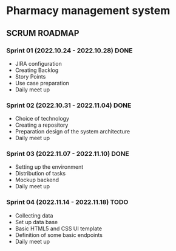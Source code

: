 # Pharmacy management system




## SCRUM ROADMAP

### Sprint 01 (2022.10.24 - 2022.10.28) DONE

- JIRA configuration
- Creating Backlog
- Story Points
- Use case preparation
- Daily meet up


### Sprint 02 (2022.10.31 - 2022.11.04) DONE

- Choice of technology
- Creating a repository
- Preparation design of the system architecture
- Daily meet up


### Sprint 03 (2022.11.07 - 2022.11.10) DONE

- Setting up the environment
- Distribution of tasks
- Mockup backend
- Daily meet up


### Sprint 04 (2022.11.14 - 2022.11.18) TODO

- Collecting data
- Set up data base
- Basic HTML5 and CSS UI template
- Definition of some basic endpoints
- Daily meet up
